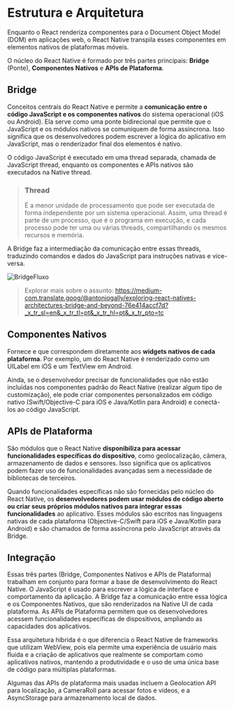 # Estrutura e Arquitetura

Enquanto o React renderiza componentes para o Document Object Model (DOM) em aplicações web, o React Native transpila esses componentes em elementos nativos de plataformas móveis. 

O núcleo do React Native é formado por três partes principais: **Bridge** (Ponte), **Componentes Nativos** e **APIs de Plataforma**.

## Bridge

Conceitos centrais do React Native e permite a **comunicação entre o código JavaScript e os componentes nativos** do sistema operacional (iOS ou Android). Ela serve como uma ponte bidirecional que permite que o JavaScript e os módulos nativos se comuniquem de forma assíncrona. Isso significa que os desenvolvedores podem escrever a lógica do aplicativo em JavaScript, mas o renderizador final dos elementos é nativo.

O código JavaScript é executado em uma thread separada, chamada de JavaScript thread, enquanto os componentes e APIs nativos são executados na Native thread.

> ### Thread
> É a menor unidade de processamento que pode ser executada de forma independente por um sistema operacional. Assim, uma thread é parte de um processo, que é o programa em execução, e cada processo pode ter uma ou várias threads, compartilhando os mesmos recursos e memória.

A Bridge faz a intermediação da comunicação entre essas threads, traduzindo comandos e dados do JavaScript para instruções nativas e vice-versa.

![BridgeFluxo](Imagens/BridgeFluxo.png)

> Explorar mais sobre o assunto: https://medium-com.translate.goog/@antoniogally/exploring-react-natives-architectures-bridge-and-beyond-76e414accf7d?_x_tr_sl=en&_x_tr_tl=pt&_x_tr_hl=pt&_x_tr_pto=tc

## Componentes Nativos

Fornece e que correspondem diretamente aos **widgets nativos de cada plataforma**. Por exemplo, um do React Native é renderizado como um UILabel em iOS e um TextView em Android. 

Ainda, se o desenvolvedor precisar de funcionalidades que não estão incluídas nos componentes padrão do React Native (realizar algum tipo de customização), ele pode criar componentes personalizados em código nativo (Swift/Objective-C para iOS e Java/Kotlin para Android) e conectá-los ao código JavaScript.

## APIs de Plataforma

São módulos que o React Native **disponibiliza para acessar funcionalidades específicas do dispositivo**, como geolocalização, câmera, armazenamento de dados e sensores. Isso significa que os aplicativos podem fazer uso de funcionalidades avançadas sem a necessidade de bibliotecas de terceiros.

Quando funcionalidades específicas não são fornecidas pelo núcleo do React Native, os **desenvolvedores podem usar módulos de código aberto ou criar seus próprios módulos nativos para integrar essas funcionalidades** ao aplicativo. Esses módulos são escritos nas linguagens nativas de cada plataforma (Objective-C/Swift para iOS e Java/Kotlin para Android) e são chamados de forma assíncrona pelo JavaScript através da Bridge.

## Integração

Essas três partes (Bridge, Componentes Nativos e APIs de Plataforma) trabalham em conjunto para formar a base de desenvolvimento do React Native. O JavaScript é usado para escrever a lógica de interface e comportamento da aplicação. A Bridge faz a comunicação entre essa lógica e os Componentes Nativos, que são renderizados na Native UI de cada plataforma. As APIs de Plataforma permitem que os desenvolvedores acessem funcionalidades específicas de dispositivos, ampliando as capacidades dos aplicativos.

Essa arquitetura híbrida é o que diferencia o React Native de frameworks que utilizam WebView, pois ela permite uma experiência de usuário mais fluida e a criação de aplicativos que realmente se comportam como aplicativos nativos, mantendo a produtividade e o uso de uma única base de código para múltiplas plataformas.

Algumas das APIs de plataforma mais usadas incluem a Geolocation API para localização, a CameraRoll para acessar fotos e vídeos, e a AsyncStorage para armazenamento local de dados.
